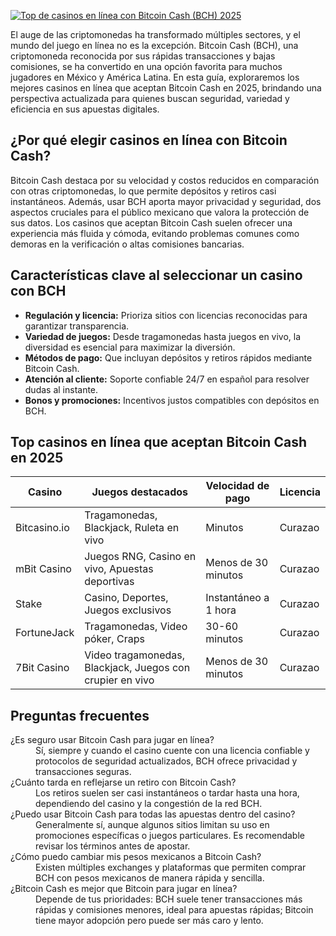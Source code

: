 [![Top de casinos en línea con Bitcoin Cash (BCH) 2025](https://123-caf.pages.dev/gitsignup.png)](https://vrmoo.ru/Bt82HjjY)

<p>El auge de las criptomonedas ha transformado múltiples sectores, y el mundo del juego en línea no es la excepción. Bitcoin Cash (BCH), una criptomoneda reconocida por sus rápidas transacciones y bajas comisiones, se ha convertido en una opción favorita para muchos jugadores en México y América Latina. En esta guía, exploraremos los mejores casinos en línea que aceptan Bitcoin Cash en 2025, brindando una perspectiva actualizada para quienes buscan seguridad, variedad y eficiencia en sus apuestas digitales.</p>  <h2>¿Por qué elegir casinos en línea con Bitcoin Cash?</h2> <p>Bitcoin Cash destaca por su velocidad y costos reducidos en comparación con otras criptomonedas, lo que permite depósitos y retiros casi instantáneos. Además, usar BCH aporta mayor privacidad y seguridad, dos aspectos cruciales para el público mexicano que valora la protección de sus datos. Los casinos que aceptan Bitcoin Cash suelen ofrecer una experiencia más fluida y cómoda, evitando problemas comunes como demoras en la verificación o altas comisiones bancarias.</p>  <h2>Características clave al seleccionar un casino con BCH</h2> <ul>   <li><strong>Regulación y licencia:</strong> Prioriza sitios con licencias reconocidas para garantizar transparencia.</li>   <li><strong>Variedad de juegos:</strong> Desde tragamonedas hasta juegos en vivo, la diversidad es esencial para maximizar la diversión.</li>   <li><strong>Métodos de pago:</strong> Que incluyan depósitos y retiros rápidos mediante Bitcoin Cash.</li>   <li><strong>Atención al cliente:</strong> Soporte confiable 24/7 en español para resolver dudas al instante.</li>   <li><strong>Bonos y promociones:</strong> Incentivos justos compatibles con depósitos en BCH.</li> </ul>  <h2>Top casinos en línea que aceptan Bitcoin Cash en 2025</h2> <table>   <thead>     <tr>       <th>Casino</th>       <th>Juegos destacados</th>       <th>Velocidad de pago</th>       <th>Licencia</th>     </tr>   </thead>   <tbody>     <tr>       <td>Bitcasino.io</td>       <td>Tragamonedas, Blackjack, Ruleta en vivo</td>       <td>Minutos</td>       <td>Curazao</td>     </tr>     <tr>       <td>mBit Casino</td>       <td>Juegos RNG, Casino en vivo, Apuestas deportivas</td>       <td>Menos de 30 minutos</td>       <td>Curazao</td>     </tr>     <tr>       <td>Stake</td>       <td>Casino, Deportes, Juegos exclusivos</td>       <td>Instantáneo a 1 hora</td>       <td>Curazao</td>     </tr>     <tr>       <td>FortuneJack</td>       <td>Tragamonedas, Video póker, Craps</td>       <td>30-60 minutos</td>       <td>Curazao</td>     </tr>     <tr>       <td>7Bit Casino</td>       <td>Video tragamonedas, Blackjack, Juegos con crupier en vivo</td>       <td>Menos de 30 minutos</td>       <td>Curazao</td>     </tr>   </tbody> </table>  <h2>Preguntas frecuentes</h2> <dl>   <dt>¿Es seguro usar Bitcoin Cash para jugar en línea?</dt>   <dd>Sí, siempre y cuando el casino cuente con una licencia confiable y protocolos de seguridad actualizados, BCH ofrece privacidad y transacciones seguras.</dd>    <dt>¿Cuánto tarda en reflejarse un retiro con Bitcoin Cash?</dt>   <dd>Los retiros suelen ser casi instantáneos o tardar hasta una hora, dependiendo del casino y la congestión de la red BCH.</dd>    <dt>¿Puedo usar Bitcoin Cash para todas las apuestas dentro del casino?</dt>   <dd>Generalmente sí, aunque algunos sitios limitan su uso en promociones específicas o juegos particulares. Es recomendable revisar los términos antes de apostar.</dd>    <dt>¿Cómo puedo cambiar mis pesos mexicanos a Bitcoin Cash?</dt>   <dd>Existen múltiples exchanges y plataformas que permiten comprar BCH con pesos mexicanos de manera rápida y sencilla.</dd>    <dt>¿Bitcoin Cash es mejor que Bitcoin para jugar en línea?</dt>   <dd>Depende de tus prioridades: BCH suele tener transacciones más rápidas y comisiones menores, ideal para apuestas rápidas; Bitcoin tiene mayor adopción pero puede ser más caro y lento.</dd> </dl>